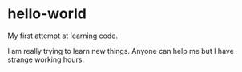 # hello-world
My first attempt at learning code.

I am really trying to learn new things.
Anyone can help me but I have strange working hours.
